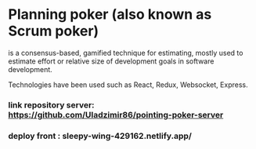# Planning poker (also known as Scrum poker)
is a consensus-based, gamified technique for estimating, mostly used to estimate effort or relative size of development goals in software development.

Technologies have been used such as React, Redux, Websocket, Express.
### link repository server: https://github.com/Uladzimir86/pointing-poker-server
### deploy front : sleepy-wing-429162.netlify.app/
